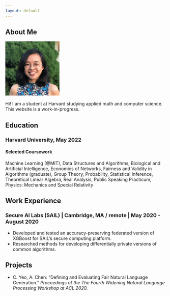```yaml
---
layout: default
---
```


## About Me

<img class="profile-picture" src="me2.jpg" style="width:170px;height:170px;">

Hi! I am a student at Harvard studying applied math and computer science. This website is a work-in-progress. 

## Education
### Harvard University, May 2022

#### Selected Coursework 
Machine Learning (@MIT), Data Structures and Algorithms, Biological and Artificial Intelligence, Economics of Networks, Fairness and Validity in Algorithms (graduate), Group Theory, Probability, Statistical Inference, Theoretical Linear Algebra, Real Analysis, Public Speaking Practicum, Physics: Mechanics and Special Relativity


## Work Experience

### Secure AI Labs (SAIL) | Cambridge, MA / remote | May 2020 - August 2020
* Developed and tested an accuracy-preserving federated version of XGBoost for SAIL’s secure computing platform.
* Researched methods for developing differentially private versions of common algorithms.

## Projects

* C. Yeo, A. Chen: “Defining and Evaluating Fair Natural Language Generation.” *Proceedings of the The Fourth Widening Natural Language Processing Workshop at ACL 2020.*

<!-- ## Typography

This is a [link](http://google.com). Something *italics* and something **bold**.

Here is a table

Year | Award | Category
-----|-------|--------
2014 | Emmy  | Won Outstanding Lead Actor in a miniseries or a movie
2015 | BAFTA | Nominated for Best Leading Actor for Sherlock
2014 | Satellite | Won Best Actor miniseries or television film

Here is a horizontal rule

---

Here is a blockquote

> To a great mind, nothing is little

## References

* Foo Bar: Head of Department, Placeholder Names, Lorem
* John Doe: Associate Professor, Department of Computer Science, Ipsum


-->
